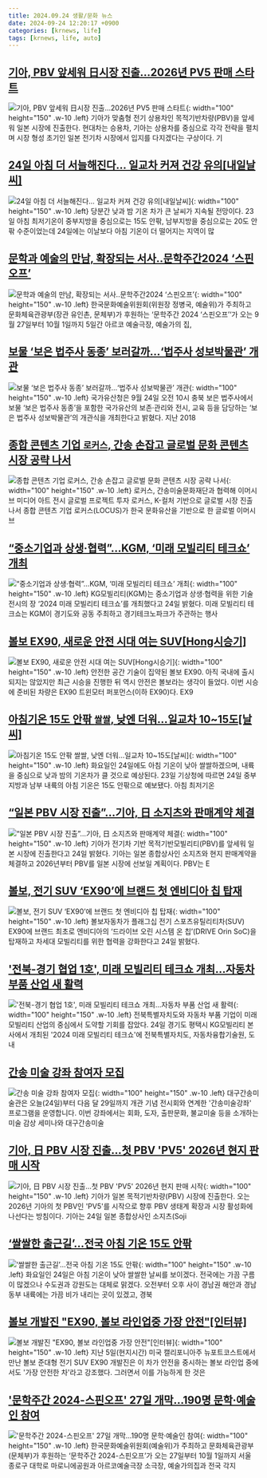 ```yaml
---
title: 2024.09.24 생활/문화 뉴스
date: 2024-09-24 12:20:17 +0900
categories: [krnews, life]
tags: [krnews, life, auto]
---
```

## [기아, PBV 앞세워 日시장 진출…2026년 PV5 판매 스타트](https://n.news.naver.com/mnews/article/277/0005475515)

![기아, PBV 앞세워 日시장 진출…2026년 PV5 판매 스타트](https://mimgnews.pstatic.net/image/origin/277/2024/09/24/5475515.jpg?type=nf220_150){: width="100" height="150" .w-10 .left}
기아가 맞춤형 전기 상용차인 목적기반차량(PBV)을 앞세워 일본 시장에 진출한다. 현대차는 승용차, 기아는 상용차를 중심으로 각각 전략을 펼치며 시장 형성 초기인 일본 전기차 시장에서 입지를 다지겠다는 구상이다. 기

## [24일 아침 더 서늘해진다… 일교차 커져 건강 유의[내일날씨]](https://n.news.naver.com/mnews/article/022/0003970667)

![24일 아침 더 서늘해진다… 일교차 커져 건강 유의[내일날씨]](https://mimgnews.pstatic.net/image/origin/022/2024/09/23/3970667.jpg?type=nf220_150){: width="100" height="150" .w-10 .left}
당분간 낮과 밤 기온 차가 큰 날씨가 지속될 전망이다. 23일 아침 최저기온이 중부지방을 중심으로는 15도 안팎, 남부지방을 중심으로는 20도 안팎 수준이었는데 24일에는 이날보다 아침 기온이 더 떨어지는 지역이 많

## [문학과 예술의 만남, 확장되는 서사..문학주간2024 ‘스핀오프’](https://n.news.naver.com/mnews/article/014/0005244485)

![문학과 예술의 만남, 확장되는 서사..문학주간2024 ‘스핀오프’](https://mimgnews.pstatic.net/image/origin/014/2024/09/24/5244485.jpg?type=nf220_150){: width="100" height="150" .w-10 .left}
한국문화예술위원회(위원장 정병국, 예술위)가 주최하고 문화체육관광부(장관 유인촌, 문체부)가 후원하는 ‘문학주간 2024 ‘스핀오프’‘가 오는 9월 27일부터 10월 1일까지 5일간 아르코 예술극장, 예술가의 집,

## [보물 ‘보은 법주사 동종’ 보러갈까…‘법주사 성보박물관’ 개관](https://n.news.naver.com/mnews/article/011/0004395177)

![보물 ‘보은 법주사 동종’ 보러갈까…‘법주사 성보박물관’ 개관](https://mimgnews.pstatic.net/image/origin/011/2024/09/24/4395177.jpg?type=nf220_150){: width="100" height="150" .w-10 .left}
국가유산청은 9월 24일 오전 10시 충북 보은 법주사에서 보물 ‘보은 법주사 동종’을 포함한 국가유산의 보존·관리와 전시, 교육 등을 담당하는 ‘보은 법주사 성보박물관’의 개관식을 개최한다고 밝혔다. 지난 2018

## [종합 콘텐츠 기업 `로커스`, 간송 손잡고 글로벌 문화 콘텐츠 시장 공략 나서](https://n.news.naver.com/mnews/article/029/0002904192)

![종합 콘텐츠 기업 `로커스`, 간송 손잡고 글로벌 문화 콘텐츠 시장 공략 나서](https://mimgnews.pstatic.net/image/origin/029/2024/09/24/2904192.jpg?type=nf220_150){: width="100" height="150" .w-10 .left}
로커스, 간송미술문화재단과 협력해 이머시브 미디어 아트 전시 글로벌 프로젝트 투자 로커스, K-컬처 기반으로 글로벌 시장 진출 나서 종합 콘텐츠 기업 로커스(LOCUS)가 한국 문화유산을 기반으로 한 글로벌 이머시브

## [“중소기업과 상생·협력”…KGM, ‘미래 모빌리티 테크쇼’ 개최](https://n.news.naver.com/mnews/article/009/0005369048)

![“중소기업과 상생·협력”…KGM, ‘미래 모빌리티 테크쇼’ 개최](https://mimgnews.pstatic.net/image/origin/009/2024/09/24/5369048.jpg?type=nf220_150){: width="100" height="150" .w-10 .left}
KG모빌리티(KGM)는 중소기업과 상생·협력을 위한 기술 전시의 장 ‘2024 미래 모빌리티 테크쇼’를 개최했다고 24일 밝혔다. 미래 모빌리티 테크쇼는 KGM이 경기도와 공동 주최하고 경기테크노파크가 주관하는 행사

## [볼보 EX90, 새로운 안전 시대 여는 SUV[Hong시승기]](https://n.news.naver.com/mnews/article/031/0000871288)

![볼보 EX90, 새로운 안전 시대 여는 SUV[Hong시승기]](https://mimgnews.pstatic.net/image/origin/031/2024/09/24/871288.jpg?type=nf220_150){: width="100" height="150" .w-10 .left}
안전한 공간 기술이 집약된 볼보 EX90. 아직 국내에 출시되지는 않았지만 최근 시승을 진행한 뒤 역시 안전은 볼보라는 생각이 들었다. 이번 시승에 준비된 차량은 EX90 트윈모터 퍼포먼스(이하 EX90)다. EX9

## [아침기온 15도 안팎 `쌀쌀`, 낮엔 더워…일교차 10~15도[날씨]](https://n.news.naver.com/mnews/article/029/0002904066)

![아침기온 15도 안팎 `쌀쌀`, 낮엔 더워…일교차 10~15도[날씨]](https://mimgnews.pstatic.net/image/origin/029/2024/09/23/2904066.jpg?type=nf220_150){: width="100" height="150" .w-10 .left}
화요일인 24일에도 아침 기온이 낮아 쌀쌀하겠으며, 내륙을 중심으로 낮과 밤의 기온차가 클 것으로 예상된다. 23일 기상청에 따르면 24일 중부지방과 남부 내륙의 아침 기온은 15도 안팎으로 예보됐다. 아침 최저기온

## [“일본 PBV 시장 진출”…기아, 日 소지츠와 판매계약 체결](https://n.news.naver.com/mnews/article/009/0005369030)

![“일본 PBV 시장 진출”…기아, 日 소지츠와 판매계약 체결](https://mimgnews.pstatic.net/image/origin/009/2024/09/24/5369030.jpg?type=nf220_150){: width="100" height="150" .w-10 .left}
기아가 전기차 기반 목적기반모빌리티(PBV)를 앞세워 일본 시장에 진출한다고 24일 밝혔다. 기아는 일본 종합상사인 소지츠와 현지 판매계약을 체결하고 2026년부터 PBV를 일본 시장에 선보일 계획이다. PBV는 E

## [볼보, 전기 SUV ‘EX90’에 브랜드 첫 엔비디아 칩 탑재](https://n.news.naver.com/mnews/article/022/0003970904)

![볼보, 전기 SUV ‘EX90’에 브랜드 첫 엔비디아 칩 탑재](https://mimgnews.pstatic.net/image/origin/022/2024/09/24/3970904.jpg?type=nf220_150){: width="100" height="150" .w-10 .left}
볼보자동차가 플래그십 전기 스포츠유틸리티차(SUV) EX90에 브랜드 최초로 엔비디아의 ‘드라이브 오린 시스템 온 칩’(DRIVE Orin SoC)을 탑재하고 차세대 모빌리티를 위한 협력을 강화한다고 24일 밝혔다.

## ['전북-경기 협업 1호', 미래 모빌리티 테크쇼 개최…자동차 부품 산업 새 활력](https://n.news.naver.com/mnews/article/030/0003241830)

!['전북-경기 협업 1호', 미래 모빌리티 테크쇼 개최…자동차 부품 산업 새 활력](https://mimgnews.pstatic.net/image/origin/030/2024/09/24/3241830.jpg?type=nf220_150){: width="100" height="150" .w-10 .left}
전북특별자치도와 자동차 부품 기업이 미래 모빌리티 산업의 중심에서 도약할 기회를 잡았다. 24일 경기도 평택시 KG모빌리티 본사에서 개최된 '2024 미래 모빌리티 테크쇼'에 전북특별자치도, 자동차융합기술원, 도내

## [간송 미술 강좌 참여자 모집](https://n.news.naver.com/mnews/article/056/0011805841)

![간송 미술 강좌 참여자 모집](https://mimgnews.pstatic.net/image/origin/056/2024/09/24/11805841.jpg?type=nf220_150){: width="100" height="150" .w-10 .left}
대구간송미술관은 오늘(24일)부터 다음 달 29일까지 개관 기념 전시회와 연계한 '간송미술강좌' 프로그램을 운영합니다. 이번 강좌에서는 회화, 도자, 출판문화, 불교미술 등을 소개하는 미술 감상 세미나와 대구간송미술

## [기아, 日 PBV 시장 진출…첫 PBV 'PV5' 2026년 현지 판매 시작](https://n.news.naver.com/mnews/article/031/0000871415)

![기아, 日 PBV 시장 진출…첫 PBV 'PV5' 2026년 현지 판매 시작](https://mimgnews.pstatic.net/image/origin/031/2024/09/24/871415.jpg?type=nf220_150){: width="100" height="150" .w-10 .left}
기아가 일본 목적기반차량(PBV) 시장에 진출한다. 오는 2026년 기아의 첫 PBV인 'PV5'를 시작으로 향후 PBV 생태계 확장과 시장 활성화에 나선다는 방침이다. 기아는 24일 일본 종합상사인 소지츠(Soji

## [‘쌀쌀한 출근길’…전국 아침 기온 15도 안팎](https://n.news.naver.com/mnews/article/016/0002365683)

![‘쌀쌀한 출근길’…전국 아침 기온 15도 안팎](https://mimgnews.pstatic.net/image/origin/016/2024/09/24/2365683.jpg?type=nf220_150){: width="100" height="150" .w-10 .left}
화요일인 24일은 아침 기온이 낮아 쌀쌀한 날씨를 보이겠다. 전국에는 가끔 구름이 많겠으나 수도권과 강원도는 대체로 맑겠다. 오전부터 오후 사이 경남권 해안과 경남 동부 내륙에는 가끔 비가 내리는 곳이 있겠고, 경북

## [볼보 개발진 "EX90, 볼보 라인업중 가장 안전"[인터뷰]](https://n.news.naver.com/mnews/article/003/0012799063)

![볼보 개발진 "EX90, 볼보 라인업중 가장 안전"[인터뷰]](https://mimgnews.pstatic.net/image/origin/003/2024/09/24/12799063.jpg?type=nf220_150){: width="100" height="150" .w-10 .left}
지난 5일(현지시간) 미국 캘리포니아주 뉴포트코스트에서 만난 볼보 준대형 전기 SUV EX90 개발진은 이 차가 안전을 중시하는 볼보 라인업 중에서도 '가장 안전한 차'라고 강조했다. 그러면서 이를 가능하게 한 것은

## ['문학주간 2024-스핀오프' 27일 개막…190명 문학·예술인 참여](https://n.news.naver.com/mnews/article/018/0005842244)

!['문학주간 2024-스핀오프' 27일 개막…190명 문학·예술인 참여](https://mimgnews.pstatic.net/image/origin/018/2024/09/24/5842244.jpg?type=nf220_150){: width="100" height="150" .w-10 .left}
한국문화예술위원회(예술위)가 주최하고 문화체육관광부(문체부)가 후원하는 ‘문학주간 2024-스핀오프’가 오는 27일부터 10월 1일까지 서울 종로구 대학로 마로니에공원과 아르코예술극장 소극장, 예술가의집과 전국 각지

